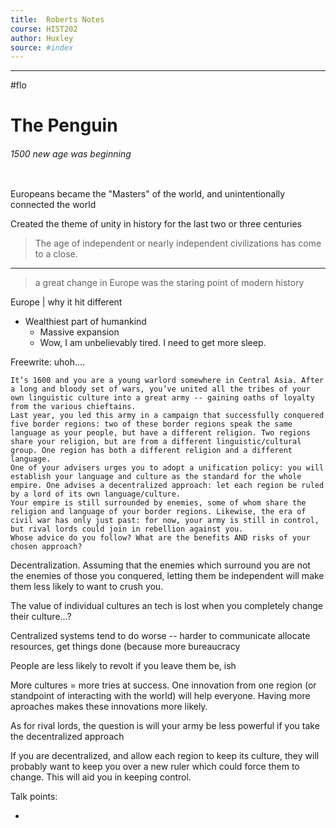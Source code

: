 ```yaml
---
title:  Roberts Notes  
course: HIST202
author: Huxley 
source: #index
---
```


---

#flo 


# The Penguin 
###### 1500 new age was beginning 
```
```


Europeans became the "Masters" of the world, and unintentionally connected the world

Created the theme of unity in history for the last two or three centuries 

> The age of independent or nearly independent civilizations has come to a close. 
---
> a great change in Europe was the staring point of modern history


Europe | why it hit different 
 - Wealthiest part of humankind
	- Massive expansion
	- Wow, I am unbelievably tired. I need to get more sleep.


Freewrite: uhoh....
```
It’s 1600 and you are a young warlord somewhere in Central Asia. After a long and bloody set of wars, you’ve united all the tribes of your own linguistic culture into a great army -- gaining oaths of loyalty from the various chieftains. 
Last year, you led this army in a campaign that successfully conquered five border regions: two of these border regions speak the same language as your people, but have a different religion. Two regions share your religion, but are from a different linguistic/cultural group. One region has both a different religion and a different language.
One of your advisers urges you to adopt a unification policy: you will establish your language and culture as the standard for the whole empire. One advises a decentralized approach: let each region be ruled by a lord of its own language/culture. 
Your empire is still surrounded by enemies, some of whom share the religion and language of your border regions. Likewise, the era of civil war has only just past: for now, your army is still in control, but rival lords could join in rebellion against you.
Whose advice do you follow? What are the benefits AND risks of your chosen approach?
```

Decentralization. Assuming that the enemies which surround you are not the enemies of those you conquered, letting them be independent will make them less likely to want to crush you. 

The value of individual cultures an tech is lost when you completely change their culture...?


Centralized systems tend to do worse -- harder to communicate allocate resources, get things done (because more bureaucracy

People are less likely to revolt if you leave them be, ish 

More cultures = more tries at success. One innovation from one region (or standpoint of interacting with the world) will help everyone. Having more aproaches makes these innovations more likely. 

As for rival lords, the question is will your army be less powerful if you take the decentralized approach


If you are decentralized, and allow each region to keep its culture, they will probably want to keep you over a new ruler which could force them to change. This will aid you in keeping control. 


Talk points:

- 















